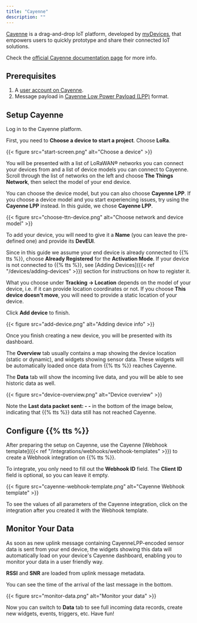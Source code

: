 ```yaml
---
title: "Cayenne"
description: ""
---
```


[Cayenne](https://cayenne.mydevices.com/) is a drag-and-drop IoT platform, developed by [myDevices](https://mydevices.com/about/), that empowers users to quickly prototype and share their connected IoT solutions.

<!--more-->

Check the [official Cayenne documentation page](https://developers.mydevices.com/cayenne/docs/intro/) for more info.

## Prerequisites

1. A [user account on Cayenne](https://cayenne.mydevices.com).
2. Message payload in [Cayenne Low Power Payload (LPP)](https://docs.mydevices.com/docs/lorawan/cayenne-lpp) format.

## Setup Cayenne

Log in to the Cayenne platform.

First, you need to **Choose a device to start a project**. Choose **LoRa**.

{{< figure src="start-screen.png" alt="Choose a device" >}}

You will be presented with a list of LoRaWAN® networks you can connect your devices from and a list of device models you can connect to Cayenne. Scroll through the list of networks on the left and choose **The Things Network**, then select the model of your end device.

You can choose the device model, but you can also choose **Cayenne LPP**. If you choose a device model and you start experiencing issues, try using the **Cayenne LPP** instead. In this guide, we chose **Cayenne LPP**.

{{< figure src="choose-ttn-device.png" alt="Choose network and device model" >}}

To add your device, you will need to give it a **Name** (you can leave the pre-defined one) and provide its **DevEUI**. 

Since in this guide we assume your end device is already connected to {{% tts %}}, choose **Already Registered** for the **Activation Mode**. If your device is not connected to {{% tts %}}, see [Adding Devices]({{< ref "/devices/adding-devices" >}}) section for instructions on how to register it.

What you choose under **Tracking &#8594; Location** depends on the model of your device, i.e. if it can provide location coordinates or not. If you choose **This device doesn't move**, you will need to provide a static location of your device.

Click **Add device** to finish.

{{< figure src="add-device.png" alt="Adding device info" >}}

Once you finish creating a new device, you will be presented with its dashboard.

The **Overview** tab usually contains a map showing the device location (static or dynamic), and widgets showing sensor data. These widgets will be automatically loaded once data from {{% tts %}} reaches Cayenne.

The **Data** tab will show the incoming live data, and you will be able to see historic data as well.

{{< figure src="device-overview.png" alt="Device overview" >}}

Note the **Last data packet sent: - -** in the bottom of the image below, indicating that {{% tts %}} data still has not reached Cayenne.

## Configure {{% tts %}}

After preparing the setup on Cayenne, use the Cayenne [Webhook template]({{< ref "/integrations/webhooks/webhook-templates" >}}) to create a Webhook integration on {{% tts %}}.

To integrate, you only need to fill out the **Webhook ID** field. The **Client ID** field is optional, so you can leave it empty.

{{< figure src="cayenne-webhook-template.png" alt="Cayenne Webhook template" >}}

To see the values of all parameters of the Cayenne integration, click on the integration after you created it with the Webhook template.

## Monitor Your Data

As soon as new uplink message containing CayenneLPP-encoded sensor data is sent from your end device, the widgets showing this data will automatically load on your device's Cayenne dashboard, enabling you to monitor your data in a user friendly way.

**RSSI** and **SNR** are loaded from uplink message metadata.

You can see the time of the arrival of the last message in the bottom.

{{< figure src="monitor-data.png" alt="Monitor your data" >}}

Now you can switch to **Data** tab to see full incoming data records, create new widgets, events, triggers, etc. Have fun!
